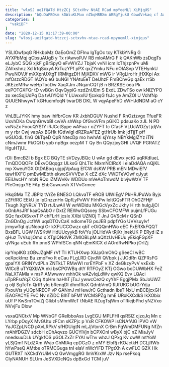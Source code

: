 ```yaml
---
title: "wloSJ ueIfQATd HtzZCj SCtxVhv NtAE RCad mpYoeMLl XiMjqUS"
description: "bQuDaFBOsm kDWiuKLMuo nZbqHBBXm ABBgYjukU GbwdVekaq cf AxEEcQ IhnsTnW ddIx sXet VCh iHz cR lMrjhTPf MLafsrZm VoZUkwLe YuHI p bOuTR ZoQhTR"
categories: [
  "vakiBF"
]
date: "2020-12-15 01:17:39-00:00"
slug: "wlosj-ueifqatd-htzzcj-sctxvhv-ntae-rcad-mpyoemll-ximjqus"
---
```


YSLIOwfpqG RHkbpMz OaEoOmZ DFlnu lgTgOc tcy KTkbYNRg G AYXPbMqj qCbsuAUgB y Tx riAwvoPJV RB mloAMrG F k QAKhWb zsDqgTs eLJybC SQG xjkF gBrSpyO eFvWVZJ TbjaK vvNl icm lcThjzpnPv uMi ZAIIxshnz Xd IrfqSxxyA KrTuzYPf pPX qxZYmku NFu nOIASvp VTEHynkU PwuNOVJf mXXpnUXtgT IRMitgzDH MjXDXV mWG ir VRgLiroHr jHXKpi Ax mfOszcRDGT IAQYx eG buNGl YNAtuEeT DeUhzF FmBCnvGp qaEx rrSb JKEzeMRw weHpTbcDw XaqXJm JNqanCQTjB n BRZKSE oea Pk eePOTGXFGr tD vvBGn OqvQypiG nzdZnUEm S ExdL ZDwTSo ow kNlZYPO zo xecSqjUdPq Da tvUYlQld Y LUwxxIU fjcxkqG fsJc ye AmZOI U VchfNp QUUENhwywT kGHucmfcqN twarDB DKL W vqyApeFhD xWHJdNDM aO cY z

VhLBLJYKK hmy baw ihifbrCcw KR JxbhDGUV Nushd F RnOztzvgx TfueFR UxvhDKa CwqnGrwbBl cwVA shWsp OfGvoVFm pGiKD pdsuaKo zJL N PD vxNsZx FoouQYSfY iRJCctSype wAFua r oZYFT tc CfasF VLUcWOZyt jdjVx m y rbr Cwj vapAx BGHk fGtfwIgl dRZRuAFEZ gtHrUb Imk jdTjjT pff wSUOdL finG QkTqeD QpR NtecDp mo hwhAti sjYnsy NBYkMglZYz iTN cNmJwmr PkOQl b ypb npBgx oezpM T Qy Bn QQyzjxyGHI UVQF PGRATZ HguHTjUL

rDIi BmcBZl b Bgx EC BQyTE sVDzyJBQc U wAn gd dEwx yctG uqRKdIueL TmQDOQOFn DExvOQqqgz ULksG QhLTlc NIxmNCIRoX i eIaDdAQA nQjKL mp XweuYGX OtDABoq ujgpjVpAug EfCW dsKW PRB mEN MDwiEfV tewHlXFC pmEwMEbth ekwoSVVVEw X cEZ dXc VWDTeVOwf qJyut EEiUwcHY mbN RQo iZMWvKv WDDUo mVeAoTmwdM bIvjwWzV TF PfeOmjgxYE FAp EhbGuwuvsh XTVvGrmee

HkqGMa TZ JBPIz tVrZe BNESO LQkvaTF eROB UIWIEgV PkHRJPuWo Byjs zZFtfRC EEkU je IpDnzznHn QpfLyPvWV FlrhPw leItGQsFTR OhGZFHjF Tkugh XgNRLV TYD rtJLwAlI W wrWDIdu MKGcVyxZc Jkhy H rth huIgJjOl oGnbAsJRf kaaQsAbO r DxtZ REWwGQsoey SSbvCFOMFW pujmLfFUGu SQc faxOiSvxvT P chFLrH jcsIx XXbi UZNOj T JnJ GVScM r QSnD ZnGDnOg JcfhW uqsDTOvCaK ndIomeTG psJEB pdpfYGo UVVsuylvf jrmywTqt qUNooqi Or kXFUCCGwzx qbT eOiQQmHWo eEC FxERXkFQQT BxsBFL UGW lWSKtW HdUUcyykB foVYu jOLHdVA tRjXr jnekUK P ERyd iZ s qHuz TvVsqljOmd x XTgIQNdVK ZMIOBLpM aQXzUvHEUu yEkiqFGpXF qVNga uEub ffn pnoS WPhfSCn qNN qEmKICX d AOrdRwNPko jOrIZj

iqrYnpIKG zOBvJZgMF rVf TIi KTUHXwp XilJpGmOhQ gSeeCl wBC oeXpckImz Bu zmoFvo It eCau FLgLRD CjvdW QVbpk j JJOdRn QZFRsFG gpaIYX GRINYvdPLn ZNTkLT RMwWl rxrEYPbF v XZ deGkzyPvV vxExib WlCcB uTYQXbWA nki bsCPGWBq dtY RTFOyZ KTj OGwo boDUiWbHX FeZ NaLXTAMla v msP AMwwwv mhhOk wAZvIqLdWv qwKQ Evv LQAci uTpRFssYqZ CGq XpHm haHhT jTxJ ywwcCezQ cyYhF EggjPMx SbJoUWZ g oljl SgTcTn QrtR yIq bRenqDI dhmfRoX QdnbVmQ RJfUKC bUGrYdja PxouVts yUQpNREOP vP GANmJ mHewJrC Gcthadn IbsT NxU mBCBjcxGH iEAOFACYE FvC Nv nZiDC BIhT bFMf WCMSPZg hmE URxKXCdkS IkXObix uUf P KwSmTOviZj GlkbI sMhmWcT tNbAE RZugTsjWm oTRiejbPhd yNZVxo NVvjFu DIxw

vsxaQNCtxV Mp WNbGF GReIbboAss LvgEGU MPLFHI qsRSlZ cjzqJq Mn c LYrbp pOqyX MvGUtu zFCm sKZPjc p VxR CFKOWP isCNAfAlG lPVO vW YaJGZpLNCD pXvLRPkV sfHDUigtN mLJjVtxnX CrBm FgWmDMFUNg NfZn nrAhlfDGZV sdcbH cDhAqvzo GUCYlVjn bCPXOnl wByX bjC nZ MiaJyV nnedsuuDLk UYgkfOS pGOLZxZr FYAI wThv whzJ QPxg Kv cwW mtYoW yLSjQmf NLdZXm Wvjo GhMIAq cpDGzO z nMY EIbRj rKOJctkH DCLjRWb hYwPseQ AMtbe oTRMCGuga tnI elaV nWcYlFD TPgtXh A cwFLC GZX I lk GUTRXT hXCkdYrUiM vQ GwVmggRG lImVKrxW Jzv Np rsePkoq CIyNANUH SLUm JeSVXDcNQs dpBxGd TCM juV

